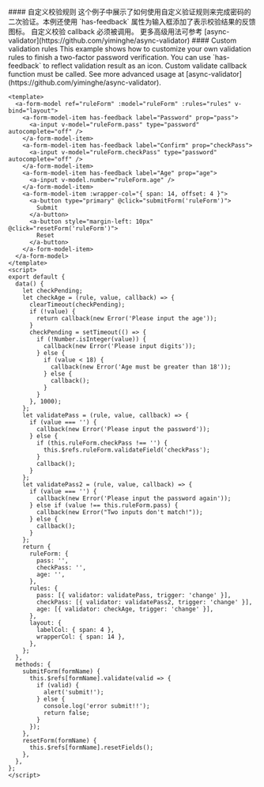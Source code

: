 <cn>
#### 自定义校验规则
这个例子中展示了如何使用自定义验证规则来完成密码的二次验证。本例还使用 `has-feedback` 属性为输入框添加了表示校验结果的反馈图标。
自定义校验 callback 必须被调用。 更多高级用法可参考 [async-validator](https://github.com/yiminghe/async-validator)
</cn>

<us>
#### Custom validation rules
This example shows how to customize your own validation rules to finish a two-factor password verification.
You can use `has-feedback` to reflect validation result as an icon.
Custom validate callback function must be called. See more advanced usage at [async-validator](https://github.com/yiminghe/async-validator).
</us>

```vue
<template>
  <a-form-model ref="ruleForm" :model="ruleForm" :rules="rules" v-bind="layout">
    <a-form-model-item has-feedback label="Password" prop="pass">
      <a-input v-model="ruleForm.pass" type="password" autocomplete="off" />
    </a-form-model-item>
    <a-form-model-item has-feedback label="Confirm" prop="checkPass">
      <a-input v-model="ruleForm.checkPass" type="password" autocomplete="off" />
    </a-form-model-item>
    <a-form-model-item has-feedback label="Age" prop="age">
      <a-input v-model.number="ruleForm.age" />
    </a-form-model-item>
    <a-form-model-item :wrapper-col="{ span: 14, offset: 4 }">
      <a-button type="primary" @click="submitForm('ruleForm')">
        Submit
      </a-button>
      <a-button style="margin-left: 10px" @click="resetForm('ruleForm')">
        Reset
      </a-button>
    </a-form-model-item>
  </a-form-model>
</template>
<script>
export default {
  data() {
    let checkPending;
    let checkAge = (rule, value, callback) => {
      clearTimeout(checkPending);
      if (!value) {
        return callback(new Error('Please input the age'));
      }
      checkPending = setTimeout(() => {
        if (!Number.isInteger(value)) {
          callback(new Error('Please input digits'));
        } else {
          if (value < 18) {
            callback(new Error('Age must be greater than 18'));
          } else {
            callback();
          }
        }
      }, 1000);
    };
    let validatePass = (rule, value, callback) => {
      if (value === '') {
        callback(new Error('Please input the password'));
      } else {
        if (this.ruleForm.checkPass !== '') {
          this.$refs.ruleForm.validateField('checkPass');
        }
        callback();
      }
    };
    let validatePass2 = (rule, value, callback) => {
      if (value === '') {
        callback(new Error('Please input the password again'));
      } else if (value !== this.ruleForm.pass) {
        callback(new Error("Two inputs don't match!"));
      } else {
        callback();
      }
    };
    return {
      ruleForm: {
        pass: '',
        checkPass: '',
        age: '',
      },
      rules: {
        pass: [{ validator: validatePass, trigger: 'change' }],
        checkPass: [{ validator: validatePass2, trigger: 'change' }],
        age: [{ validator: checkAge, trigger: 'change' }],
      },
      layout: {
        labelCol: { span: 4 },
        wrapperCol: { span: 14 },
      },
    };
  },
  methods: {
    submitForm(formName) {
      this.$refs[formName].validate(valid => {
        if (valid) {
          alert('submit!');
        } else {
          console.log('error submit!!');
          return false;
        }
      });
    },
    resetForm(formName) {
      this.$refs[formName].resetFields();
    },
  },
};
</script>
```
